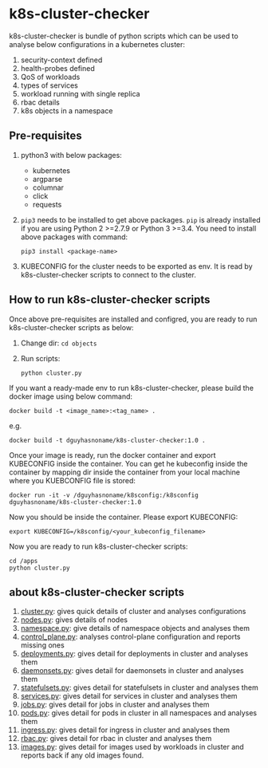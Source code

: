# k8s-cluster-checker

k8s-cluster-checker is bundle of python scripts which can be used to analyse below configurations in a kubernetes cluster:

1. security-context defined
2. health-probes defined
3. QoS of workloads
4. types of services
5. workload running with single replica
6. rbac details
7. k8s objects in a namespace

## Pre-requisites

1. python3 with below packages:
    - kubernetes
    - argparse
    - columnar
    - click
    - requests
2. `pip3` needs to be installed to get above packages. `pip` is already installed if you are using Python 2 >=2.7.9 or Python 3 >=3.4. You need to install above packages with command: 

    ```
    pip3 install <package-name>
    ```

3. KUBECONFIG for the cluster needs to be exported as env. It is read by k8s-cluster-checker scripts to connect to the cluster.

## How to run k8s-cluster-checker scripts

Once above pre-requisites are installed and configred, you are ready to run k8s-cluster-checker scripts as below:

1. Change dir: `cd objects`
2. Run scripts:

    ```
    python cluster.py
    ```

If you want a ready-made env to run k8s-cluster-checker, please build the docker image using below command:

    docker build -t <image_name>:<tag_name> .

e.g.

    
    docker build -t dguyhasnoname/k8s-cluster-checker:1.0 .
    
Once your image is ready, run the docker container and export KUBECONFIG inside the container. You can get he kubeconfig inside the container by mapping dir inside the container from your local machine where you KUEBCONFIG file is stored:

    
    docker run -it -v /dguyhasnoname/k8sconfig:/k8sconfig dguyhasnoname/k8s-cluster-checker:1.0
    

Now you should be inside the container. Please export KUBECONFIG:

    
    export KUBECONFIG=/k8sconfig/<your_kubeconfig_filename>
    

Now you are ready to run k8s-cluster-checker scripts:

    
    cd /apps
    python cluster.py


## about k8s-cluster-checker scripts

1. [cluster.py](objects/cluster.py): gives quick details of cluster and analyses configurations
2. [nodes.py](objects/nodes.py): gives details of nodes
3. [namespace.py](objects/namespace.py): give details of namespace objects and analyses them
4. [control_plane.py](objects/control_plane.py): analyses control-plane configuration and reports missing ones
5. [deployments.py](objects/deployments.py): gives detail for deployments in cluster and analyses them
6. [daemonsets.py](objects/daemonsets.py): gives detail for daemonsets in cluster and analyses them
7. [statefulsets.py](objects/statefulsets.py): gives detail for statefulsets in cluster and analyses them
8. [services.py](objects/services.py): gives detail for services in cluster and analyses them
9. [jobs.py](objects/jobs.py): gives detail for jobs in cluster and analyses them
10. [pods.py](objects/pods.py): gives detail for pods in cluster in all namespaces and analyses them
11. [ingress.py](objects/ingress.py): gives detail for ingress in cluster and analyses them
12. [rbac.py](objects/rbac.py): gives detail for rbac in cluster and analyses them
13. [images.py](objects/images.py): gives detail for images used by workloads in cluster and reports back if any old images found.








